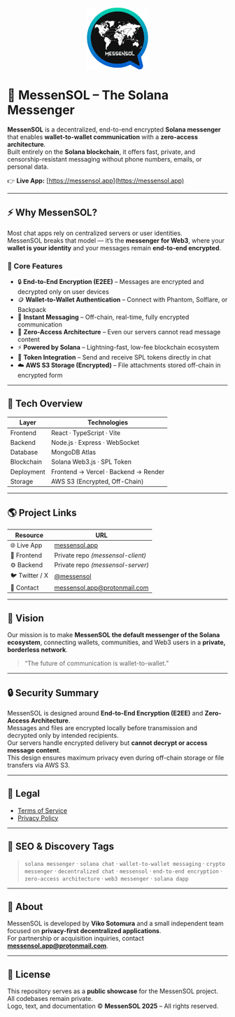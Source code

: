 <p align="center">
  <img src="messensol_logo.png" alt="MessenSOL Logo" width="140" />
</p>

# 💬 MessenSOL – The Solana Messenger

**MessenSOL** is a decentralized, end-to-end encrypted **Solana messenger** that enables **wallet-to-wallet communication** with a **zero-access architecture**.  
Built entirely on the **Solana blockchain**, it offers fast, private, and censorship-resistant messaging without phone numbers, emails, or personal data.

👉 **Live App:** [https://messensol.app](https://messensol.app)

---

## ⚡ Why MessenSOL?

Most chat apps rely on centralized servers or user identities.  
MessenSOL breaks that model — it’s the **messenger for Web3**, where your **wallet is your identity** and your messages remain **end-to-end encrypted**.

### 🔐 Core Features

- 🔒 **End-to-End Encryption (E2EE)** – Messages are encrypted and decrypted only on user devices  
- 🪙 **Wallet-to-Wallet Authentication** – Connect with Phantom, Solflare, or Backpack  
- 💬 **Instant Messaging** – Off-chain, real-time, fully encrypted communication  
- 🧠 **Zero-Access Architecture** – Even our servers cannot read message content  
- ⚡ **Powered by Solana** – Lightning-fast, low-fee blockchain ecosystem  
- 💸 **Token Integration** – Send and receive SPL tokens directly in chat  
- ☁️ **AWS S3 Storage (Encrypted)** – File attachments stored off-chain in encrypted form  

---

## 🧱 Tech Overview

| Layer | Technologies |
|-------|---------------|
| Frontend | React · TypeScript · Vite |
| Backend | Node.js · Express · WebSocket |
| Database | MongoDB Atlas |
| Blockchain | Solana Web3.js · SPL Token |
| Deployment | Frontend → Vercel · Backend → Render |
| Storage | AWS S3 (Encrypted, Off-Chain) |

---

## 🌎 Project Links

| Resource | URL |
|-----------|-----|
| 🌐 Live App | [messensol.app](https://messensol.app) |
| 🧩 Frontend | Private repo *(messensol-client)* |
| ⚙️ Backend | Private repo *(messensol-server)* |
| 🐦 Twitter / X | [@messensol](https://x.com/messensol) |
| 💬 Contact | messensol.app@protonmail.com |

---

## 🧠 Vision

Our mission is to make **MessenSOL the default messenger of the Solana ecosystem**, connecting wallets, communities, and Web3 users in a **private, borderless network**.

> “The future of communication is wallet-to-wallet.”

---

## 🔒 Security Summary

MessenSOL is designed around **End-to-End Encryption (E2EE)** and **Zero-Access Architecture**.  
Messages and files are encrypted locally before transmission and decrypted only by intended recipients.  
Our servers handle encrypted delivery but **cannot decrypt or access message content**.  
This design ensures maximum privacy even during off-chain storage or file transfers via AWS S3.

---

## 📜 Legal

- [Terms of Service](./TERMS.md)
- [Privacy Policy](./PRIVACY.md)

---

## 🔗 SEO & Discovery Tags
> `solana messenger` · `solana chat` · `wallet-to-wallet messaging` · `crypto messenger` · `decentralized chat` · `messensol` · `end-to-end encryption` · `zero-access architecture` · `web3 messenger` · `solana dapp`

---

## 🧩 About

MessenSOL is developed by **Viko Sotomura** and a small independent team focused on **privacy-first decentralized applications**.  
For partnership or acquisition inquiries, contact **messensol.app@protonmail.com**.

---

## 🪪 License

This repository serves as a **public showcase** for the MessenSOL project.  
All codebases remain private.  
Logo, text, and documentation © **MessenSOL 2025** – All rights reserved.

